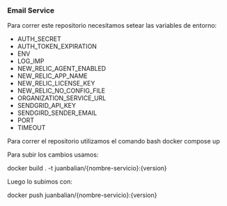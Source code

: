 ### Email Service

Para correr este repositorio necesitamos setear las variables de entorno:
* AUTH_SECRET
* AUTH_TOKEN_EXPIRATION
* ENV
* LOG_IMP
* NEW_RELIC_AGENT_ENABLED
* NEW_RELIC_APP_NAME
* NEW_RELIC_LICENSE_KEY
* NEW_RELIC_NO_CONFIG_FILE
* ORGANIZATION_SERVICE_URL
* SENDGRID_API_KEY
* SENDGIRD_SENDER_EMAIL
* PORT
* TIMEOUT


Para correr el repositorio utilizamos el comando
bash
docker compose up


Para subir los cambios usamos:

docker build . -t juanbalian/{nombre-servicio}:{version}


Luego lo subimos con:

docker push juanbalian/{nombre-servicio}:{version}
